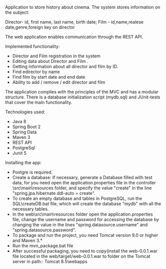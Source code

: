 Application to store history about cinema.
The system stores information on the subject:

Director- id, first name, last name, birth date;
Film - id,name,realese date,genre,foreign key on director 

The web application enables communication through the REST API. 

Implemented functionality:
- Director and Film registration in the system
- Editing data about Director and Film .
- Getting information about all director and film by ID.
- Find edirector by name
- Find film by start date and end date
- Ability to add / remove / edit director and film

The application complies with the principles of the MVC and has a modular structure. 
There is a database initialization script (mydb.sql) and JUnit-tests that cover the main functionality. 

Technologies used:
- Java 8
- Spring Boot 2
- Spring Data
- Maven 3
- REST API
- PostgreSql
- Junit 5     


Installing the app:
- Postgre is required.
- Create a database:
 If necessary, generate a Database filled with test data, for you need
      open the application.properties file in the controller \src\main\resources folder,
      and specify the value "create" in the line "spring.jpa.hibernate.ddl-auto = create".
- To create an empty database and tables in PostgreSQL, run the SQL\createDB.bat file, which will create the database "mydb" with all the necessary tables.
- In the web\src\main\resources folder open the application.properties file,
   change the username and password for accessing the database by changing the value in the lines
   "spring.datasource.username" and "spring.datasource.password".
- To package and run the project, you need Tomcat version 9.0 or higher and Maven 3.*
- Run the mvn_package.bat file
- After successful packaging, you need to copy(install the web-0.0.1.war file located in the web/target/web-0.0.1.war to folder on the Tomcat server in path:: Tomcat 8.5\webapps